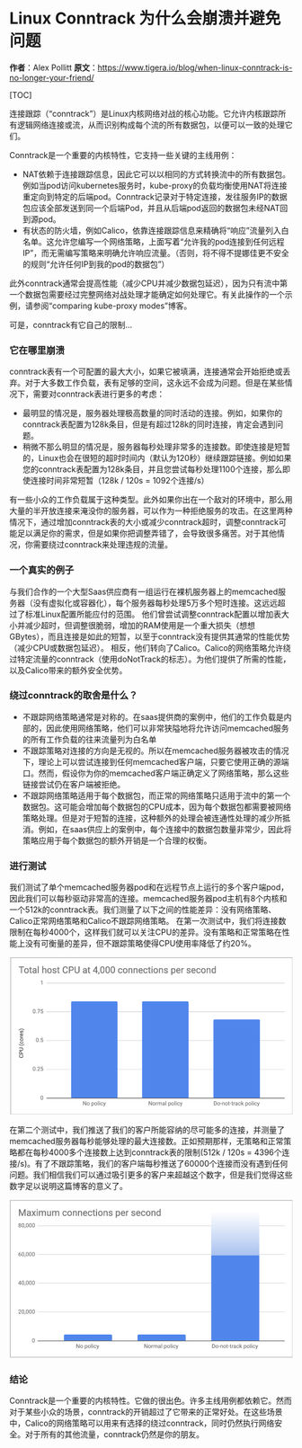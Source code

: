 # Linux Conntrack 为什么会崩溃并避免问题

**作者**：Alex Pollitt
**原文**：https://www.tigera.io/blog/when-linux-conntrack-is-no-longer-your-friend/

[TOC]

连接跟踪（“conntrack”）是Linux内核网络对战的核心功能。它允许内核跟踪所有逻辑网络连接或流，从而识别构成每个流的所有数据包，以便可以一致的处理它们。

Conntrack是一个重要的内核特性，它支持一些关键的主线用例：

- NAT依赖于连接跟踪信息，因此它可以以相同的方式转换流中的所有数据包。例如当pod访问kubernetes服务时，kube-proxy的负载均衡使用NAT将连接重定向到特定的后端pod。Conntrack记录对于特定连接，发往服务IP的数据包应该全部发送到同一个后端Pod，并且从后端pod返回的数据包未经NAT回到源pod。
- 有状态的防火墙，例如Calico，依靠连接跟踪信息来精确将“响应”流量列入白名单。这允许您编写一个网络策略，上面写着“允许我的pod连接到任何远程IP”，而无需编写策略来明确允许响应流量。（否则，将不得不提娜佳更不安全的规则“允许任何IP到我的pod的数据包”）

此外conntrack通常会提高性能（减少CPU并减少数据包延迟），因为只有流中第一个数据包需要经过完整网络对战处理才能确定如何处理它。有关此操作的一个示例，请参阅“comparing kube-proxy modes”博客。

可是，conntrack有它自己的限制...

### 它在哪里崩溃

conntrack表有一个可配置的最大大小，如果它被填满，连接通常会开始拒绝或丢弃。对于大多数工作负载，表有足够的空间，这永远不会成为问题。但是在某些情况下，需要对conntrack表进行更多的考虑：

- 最明显的情况是，服务器处理极高数量的同时活动的连接。例如，如果你的conntrack表配置为128k条目，但是有超过128k的同时连接，肯定会遇到问题。
- 稍微不那么明显的情况是，服务器每秒处理非常多的连接数。即使连接是短暂的，Linux也会在很短的超时时间内（默认为120秒）继续跟踪链接。例如如果您的conntrack表配置为128k条目，并且您尝试每秒处理1100个连接，那么即使连接时间非常短暂（128k / 120s = 1092个连接/s）

有一些小众的工作负载属于这种类型。此外如果你出在一个敌对的环境中，那么用大量的半开放连接来淹没你的服务器，可以作为一种拒绝服务的攻击。在这里两种情况下，通过增加conntrack表的大小或减少conntrack超时，调整conntrack可能足以满足你的需求，但是如果你把调整弄错了，会导致很多痛苦。对于其他情况，你需要绕过conntrack来处理违规的流量。

### 一个真实的例子

与我们合作的一个大型Saas供应商有一组运行在裸机服务器上的memcached服务器（没有虚拟化或容器化），每个服务器每秒处理5万多个短时连接。这远远超过了标准Linux配置所能应付的范围。
他们曾尝试调整conntrack配置以增加表大小并减少超时，但调整很脆弱，增加的RAM使用是一个重大损失（想想GBytes），而且连接是如此的短暂，以至于conntrack没有提供其通常的性能优势（减少CPU或数据包延迟）。
相反，他们转向了Calico。Calico的网络策略允许绕过特定流量的conntrack（使用doNotTrack的标志）。为他们提供了所需的性能，以及Calico带来的额外安全优势。

### 绕过conntrack的取舍是什么？

- 不跟踪网络策略通常是对称的。在saas提供商的案例中，他们的工作负载是内部的，因此使用网络策略，他们可以非常狭隘地将允许访问memcached服务的所有工作负载的往来流量列为白名单
- 不跟踪策略对连接的方向是无视的。所以在memcached服务器被攻击的情况下，理论上可以尝试连接到任何memcached客户端，只要它使用正确的源端口。然而，假设你为你的memcached客户端正确定义了网络策略，那么这些链接尝试仍在客户端被拒绝。
- 不跟踪网络策略适用于每个数据包，而正常的网络策略只适用于流中的第一个数据包。这可能会增加每个数据包的CPU成本，因为每个数据包都需要被网络策略处理。但是对于短暂的连接，这种额外的处理会被连通性处理的减少所抵消。例如，在saas供应上的案例中，每个连接中的数据包数量非常少，因此将策略应用于每个数据包的额外开销是一个合理的权衡。

### 进行测试

我们测试了单个memcached服务器pod和在远程节点上运行的多个客户端pod，因此我们可以每秒驱动非常高的连接。memcached服务器pod主机有8个内核和一个512k的conntrack表。我们测量了以下之间的性能差异：没有网络策略、Calico正常网络策略和Calico不跟踪网络策略。
在第一次测试中，我们将连接数限制在每秒4000个，这样我们就可以关注CPU的差异。没有策略和正常策略在性能上没有可衡量的差异，但不跟踪策略使得CPU使用率降低了约20%。

![](../image/notrack.png)

在第二个测试中，我们推送了我们的客户所能容纳的尽可能多的连接，并测量了memcached服务器每秒能够处理的最大连接数。正如预期那样，无策略和正常策略都在每秒4000多个连接数上达到conntrack表的限制(512k / 120s = 4396个连接/s)。有了不跟踪策略，我们的客户端每秒推送了60000个连接而没有遇到任何问题。我们相信我们可以通过吸引更多的客户来超越这个数字，但是我们觉得这些数字足以说明这篇博客的意义了。

![](../image/maxconnectcount.png)

### 结论

Conntrack是一个重要的内核特性。它做的很出色。许多主线用例都依赖它。然而对于某些小众的场景，conntrack的开销超过了它带来的正常好处。在这些场景中，Calico的网络策略可以用来有选择的绕过conntrack，同时仍然执行网络安全。对于所有的其他流量，conntrack仍然是你的朋友。
